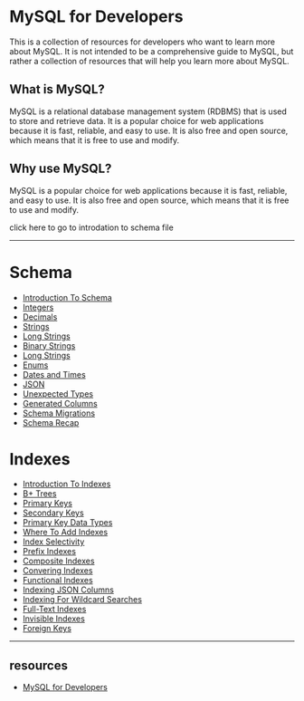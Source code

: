 # MySQL for Developers

This is a collection of resources for developers who want to learn more about MySQL. It is not intended to be a comprehensive guide to MySQL, but rather a collection of resources that will help you learn more about MySQL.

## What is MySQL?

MySQL is a relational database management system (RDBMS) that is used to store and retrieve data. It is a popular choice for web applications because it is fast, reliable, and easy to use. It is also free and open source, which means that it is free to use and modify.

## Why use MySQL?

MySQL is a popular choice for web applications because it is fast, reliable, and easy to use. It is also free and open source, which means that it is free to use and modify.

click here to go to introdation to schema file

---
# Schema 
* [Introduction To Schema](Schema/introduction-to-schema.md)
* [Integers](Schema/integers.md)
* [Decimals](Schema/decimals.md)
* [Strings](Schema/strings.md)
* [Long Strings](Schema/long-strings.md)
* [Binary Strings](Schema/binary-strings.md)
* [Long Strings](Schema/long-strings.md)
* [Enums](Schema/enums.md)
* [Dates and Times](Schema/dates.md)
* [JSON](Schema/json.md)
* [Unexpected Types](Schema/unexpected-types.md)
* [Generated Columns](Schema/generated-columns.md)
* [Schema Migrations](Schema/schema-migrations.md)
* [Schema Recap](Schema/schema-recap.md)

# Indexes
* [Introduction To Indexes](Indexes/introduction-to-indexes.md)
* [B+ Trees](Indexes/b-trees.md)
* [Primary Keys](Indexes/primary-keys.md)
* [Secondary Keys](Indexes/secondary-keys.md)
* [Primary Key Data Types](Indexes/primary-key-data-types.md)
* [Where To Add Indexes](Indexes/where-to-add-indexes.md)
* [Index Selectivity](Indexes/index-selectivity.md)
* [Prefix Indexes](Indexes/prefix-indexes.md)
* [Composite Indexes](Indexes/composite-indexes.md)
* [Convering Indexes](Indexes/convering-indexes.md)
* [Functional Indexes](Indexes/functional-indexes.md)
* [Indexing JSON Columns](Indexes/indexing-json-columns.md)
* [Indexing For Wildcard Searches](Indexes/indexing-for-wildcard-searches.md)
* [Full-Text Indexes](Indexes/fulltext-indexes.md)
* [Invisible Indexes](Indexes/invisible-indexes.md)
* [Foreign Keys](Indexes/foreign-keys.md)
---

## resources
* [MySQL for Developers](https://planetscale.com/courses/mysql-for-developers/)
